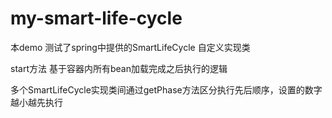 # my-smart-life-cycle
本demo 测试了spring中提供的SmartLifeCycle 自定义实现类

start方法 基于容器内所有bean加载完成之后执行的逻辑

多个SmartLifeCycle实现类间通过getPhase方法区分执行先后顺序，设置的数字越小越先执行
